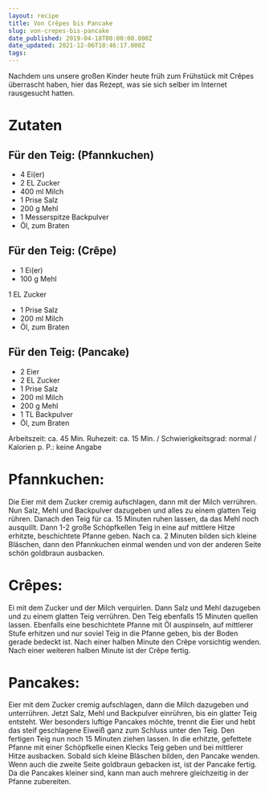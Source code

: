 ```yaml
---
layout: recipe
title: Von Crêpes bis Pancake
slug: von-crepes-bis-pancake
date_published: 2019-04-18T00:00:00.000Z
date_updated: 2021-12-06T10:46:17.000Z
tags:
---
```


Nachdem uns unsere großen Kinder heute früh zum Frühstück mit Crêpes überrascht haben, hier das Rezept, was sie sich selber im Internet rausgesucht hatten.

# Zutaten

## Für den Teig: (Pfannkuchen)

- 4 Ei(er)
- 2 EL Zucker
- 400 ml Milch
- 1 Prise Salz
- 200 g Mehl
- 1 Messerspitze Backpulver
- Öl, zum Braten

## Für den Teig: (Crêpe)

- 1 Ei(er)
- 100 g Mehl

1 EL Zucker

- 1 Prise Salz
- 200 ml Milch
- Öl, zum Braten

## Für den Teig: (Pancake)

- 2 Eier
- 2 EL Zucker
- 1 Prise Salz
- 200 ml Milch
- 200 g Mehl
- 1 TL Backpulver
- Öl, zum Braten

Arbeitszeit: ca. 45 Min. Ruhezeit: ca. 15 Min. / Schwierigkeitsgrad: normal / Kalorien p. P.: keine Angabe

# Pfannkuchen:

Die Eier mit dem Zucker cremig aufschlagen, dann mit der Milch verrühren. Nun Salz, Mehl und Backpulver dazugeben und alles zu einem glatten Teig rühren. Danach den Teig für ca. 15 Minuten ruhen lassen, da das Mehl noch ausquillt. Dann 1-2 große Schöpfkellen Teig in eine auf mittlere Hitze erhitzte, beschichtete Pfanne geben. Nach ca. 2 Minuten bilden sich kleine Bläschen, dann den Pfannkuchen einmal wenden und von der anderen Seite schön goldbraun ausbacken.

# Crêpes:

Ei mit dem Zucker und der Milch verquirlen. Dann Salz und Mehl dazugeben und zu einem glatten Teig verrühren. Den Teig ebenfalls 15 Minuten quellen lassen. Ebenfalls eine beschichtete Pfanne mit Öl auspinseln, auf mittlerer Stufe erhitzen und nur soviel Teig in die Pfanne geben, bis der Boden gerade bedeckt ist. Nach einer halben Minute den Crêpe vorsichtig wenden. Nach einer weiteren halben Minute ist der Crêpe fertig.

# Pancakes:

Eier mit dem Zucker cremig aufschlagen, dann die Milch dazugeben und unterrühren. Jetzt Salz, Mehl und Backpulver einrühren, bis ein glatter Teig entsteht. Wer besonders luftige Pancakes möchte, trennt die Eier und hebt das steif geschlagene Eiweiß ganz zum Schluss unter den Teig. Den fertigen Teig nun noch 15 Minuten ziehen lassen. In die erhitzte, gefettete Pfanne mit einer Schöpfkelle einen Klecks Teig geben und bei mittlerer Hitze ausbacken. Sobald sich kleine Bläschen bilden, den Pancake wenden. Wenn auch die zweite Seite goldbraun gebacken ist, ist der Pancake fertig. Da die Pancakes kleiner sind, kann man auch mehrere gleichzeitig in der Pfanne zubereiten.
